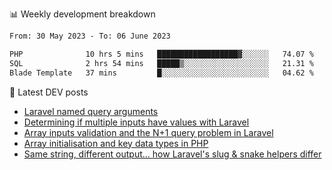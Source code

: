📊 Weekly development breakdown
<!--START_SECTION:waka-->

```txt
From: 30 May 2023 - To: 06 June 2023

PHP              10 hrs 5 mins   ██████████████████▓░░░░░░   74.07 %
SQL              2 hrs 54 mins   █████▒░░░░░░░░░░░░░░░░░░░   21.31 %
Blade Template   37 mins         █░░░░░░░░░░░░░░░░░░░░░░░░   04.62 %
```

<!--END_SECTION:waka-->

📕 Latest DEV posts
<!-- BLOG-POST-LIST:START -->
- [Laravel named query arguments](https://dev.to/michaelvickersuk/laravel-named-query-arguments-28kd)
- [Determining if multiple inputs have values with Laravel](https://dev.to/michaelvickersuk/determining-if-multiple-inputs-have-values-with-laravel-km6)
- [Array inputs validation and the N+1 query problem in Laravel](https://dev.to/michaelvickersuk/array-inputs-validation-and-the-n1-query-problem-in-laravel-2agb)
- [Array initialisation and key data types in PHP](https://dev.to/michaelvickersuk/array-initialisation-and-key-data-types-in-php-1e5b)
- [Same string, different output... how Laravel&#39;s slug &amp; snake helpers differ](https://dev.to/michaelvickersuk/same-string-different-output-how-laravels-slug-snake-helpers-differ-1ccj)
<!-- BLOG-POST-LIST:END -->
